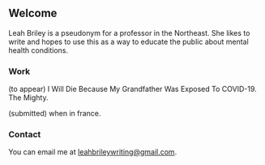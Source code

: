 ## Welcome

Leah Briley is a pseudonym for a professor in the Northeast. She likes to write and hopes to use this as a way to educate the public about mental health conditions.

### Work

(to appear) I Will Die Because My Grandfather Was Exposed To COVID-19. The Mighty.

(submitted) when in france.

### Contact

You can email me at leahbrileywriting@gmail.com.

